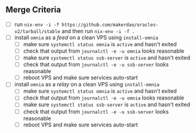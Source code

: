 ## Merge Criteria

- [ ] run `nix-env -i -f https://github.com/makerdao/oracles-v2/tarball/stable` and then run `nix-env -i -f .`
- [ ] install `omnia` as a *feed* on a clean VPS using `install-omnia`
  - [ ] make sure `systemctl status omnia` is `active` and hasn't exited
  - [ ] check that output from `journalctl -e -u omnia` looks reasonable
  - [ ] make sure `systemctl status ssb-server` is `active` and hasn't exited
  - [ ] check that output from `journalctl -e -u ssb-server` looks reasonable
  - [ ] reboot VPS and make sure services auto-start
- [ ] install `omnia` as a *relay* on a clean VPS using `install-omnia`
  - [ ] make sure `systemctl status omnia` is `active` and hasn't exited
  - [ ] check that output from `journalctl -e -u omnia` looks reasonable
  - [ ] make sure `systemctl status ssb-server` is `active` and hasn't exited
  - [ ] check that output from `journalctl -e -u ssb-server` looks reasonable
  - [ ] reboot VPS and make sure services auto-start

